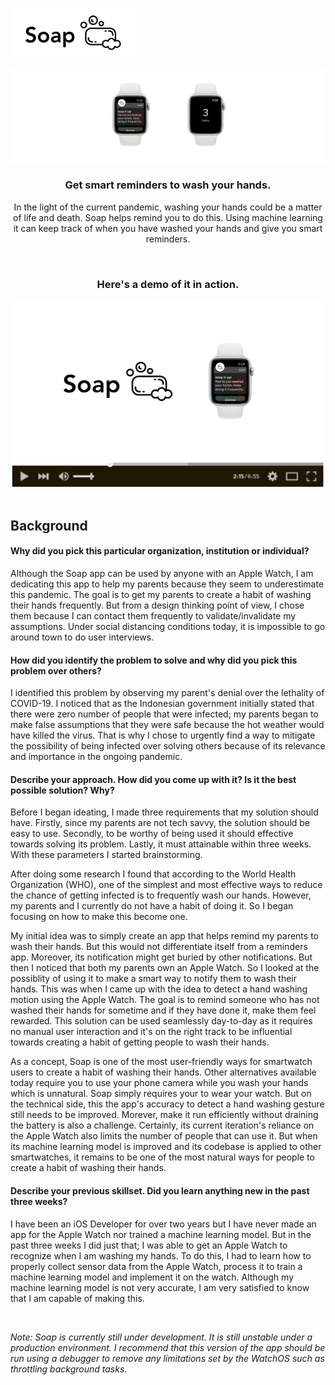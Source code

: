 <br/>

<p align="left">
  <img src="https://github.com/trevinwisaksana/Soap/blob/master/Assets/title.jpg" width="200">
</p>

<p align="center">
  <img src="https://github.com/trevinwisaksana/Soap/blob/master/Assets/banner.jpg">
</p>

<h3 align="center">
  Get smart reminders to wash your hands.
</h3>

<p align="center">
  In the light of the current pandemic, washing your hands could be a matter of life and death. Soap helps remind you to do this. Using machine learning it can keep track of when you have washed your hands and give you smart reminders.
<p/>

<br/>

<h3 align="center">
  Here's a demo of it in action.
</h3>

<div align="center">
  <a href="https://youtu.be/WJU9lbqQhGQg"><img src="https://github.com/trevinwisaksana/Soap/blob/master/Assets/thumbnail.jpg" width="500" alt="Demo"></a>
</div>

<br/>

## Background

#### Why did you pick this particular organization, institution or individual?

Although the Soap app can be used by anyone with an Apple Watch, I am dedicating this app to help my parents because they seem to underestimate this pandemic. The goal is to get my parents to create a habit of washing their hands frequently. But from a design thinking point of view, I chose them because I can contact them frequently to validate/invalidate my assumptions. Under social distancing conditions today, it is impossible to go around town to do user interviews.

#### How did you identify the problem to solve and why did you pick this problem over others?

I identified this problem by observing my parent's denial over the lethality of COVID-19. I noticed that as the Indonesian government initially stated that there were zero number of people that were infected; my parents began to make false assumptions that they were safe because the hot weather would have killed the virus. That is why I chose to urgently find a way to mitigate the possibility of being infected over solving others because of its relevance and importance in the ongoing pandemic.

#### Describe your approach. How did you come up with it? Is it the best possible solution? Why?

Before I began ideating, I made three requirements that my solution should have. Firstly, since my parents are not tech savvy, the solution should be easy to use. Secondly, to be worthy of being used it should effective towards solving its problem. Lastly, it must attainable within three weeks. With these parameters I started brainstorming.

After doing some research I found that according to the World Health Organization (WHO), one of the simplest and most effective ways to reduce the chance of getting infected is to frequently wash our hands. However, my parents and I currently do not have a habit of doing it. So I began focusing on how to make this become one. 

My initial idea was to simply create an app that helps remind my parents to wash their hands. But this would not differentiate itself from a reminders app. Moreover, its notification might get buried by other notifications. But then I noticed that both my parents own an Apple Watch. So I looked at the possiblity of using it to make a smart way to notify them to wash their hands. This was when I came up with the idea to detect a hand washing motion using the Apple Watch. The goal is to remind someone who has not washed their hands for sometime and if they have done it, make them feel rewarded. This solution can be used seamlessly day-to-day as it requires no manual user interaction and it's on the right track to be influential towards creating a habit of getting people to wash their hands.

As a concept, Soap is one of the most user-friendly ways for smartwatch users to create a habit of washing their hands. Other alternatives available today require you to use your phone camera while you wash your hands which is unnatural. Soap simply requires your to wear your watch. But on the technical side, this the app's accuracy to detect a hand washing gesture still needs to be improved. Morever, make it run efficiently without draining the battery is also a challenge. Certainly, its current iteration's reliance on the Apple Watch also limits the number of people that can use it. But when its machine learning model is improved and its codebase is applied to other smartwatches, it remains to be one of the most natural ways for people to create a habit of washing their hands.


#### Describe your previous skillset. Did you learn anything new in the past three weeks? 

I have been an iOS Developer for over two years but I have never made an app for the Apple Watch nor trained a machine learning model. But in the past three weeks I did just that; I was able to get an Apple Watch to recognize when I am washing my hands. To do this, I had to learn how to properly collect sensor data from the Apple Watch, process it to train a machine learning model and implement it on the watch. Although my machine learning model is not very accurate, I am very satisfied to know that I am capable of making this.

<br/>

<em> Note: Soap is currently still under development. It is still unstable under a production environment. I recommend that this version of the app should be run using a debugger to remove any limitations set by the WatchOS such as throttling background tasks. <em/>
